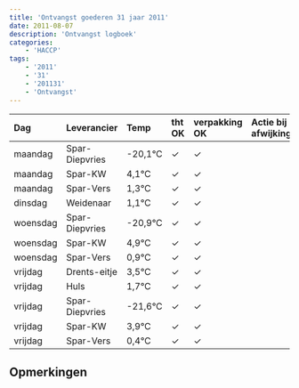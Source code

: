 ```yaml
---
title: 'Ontvangst goederen 31 jaar 2011'
date: 2011-08-07
description: 'Ontvangst logboek'
categories:
    - 'HACCP'
tags:
    - '2011'
    - '31'
    - '201131'
    - 'Ontvangst'
---
```

| Dag | Leverancier | Temp | tht OK | verpakking OK | Actie bij afwijking | Controle door |
|:---|:---|:---|:---|:---|:---|:---|
| maandag | Spar-Diepvries | -20,1°C | &check; | &check; | | DPater |
| maandag | Spar-KW | 4,1°C | &check; | &check; | | DPater |
| maandag | Spar-Vers | 1,3°C | &check; | &check; | | DPater |
| dinsdag | Weidenaar | 1,1°C | &check; | &check; | | DPater |
| woensdag | Spar-Diepvries | -20,9°C | &check; | &check; | | WPater |
| woensdag | Spar-KW | 4,9°C | &check; | &check; | | WPater |
| woensdag | Spar-Vers | 0,9°C | &check; | &check; | | WPater |
| vrijdag | Drents-eitje | 3,5°C | &check; | &check; | | WPater |
| vrijdag | Huls | 1,7°C | &check; | &check; | | WPater |
| vrijdag | Spar-Diepvries | -21,6°C | &check; | &check; | | WPater |
| vrijdag | Spar-KW | 3,9°C | &check; | &check; | | WPater |
| vrijdag | Spar-Vers | 0,4°C | &check; | &check; | | WPater |

## Opmerkingen


